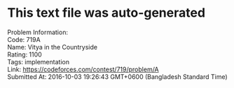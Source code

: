 # This text file was auto-generated  
  
Problem Information:  
Code: 719A  
Name: Vitya in the Countryside  
Rating: 1100  
Tags: implementation  
Link: https://codeforces.com/contest/719/problem/A  
Submitted At: 2016-10-03 19:26:43 GMT+0600 (Bangladesh Standard Time)  
